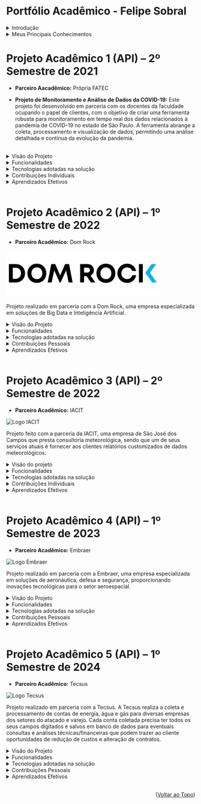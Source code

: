# Portfólio Acadêmico - Felipe Sobral

<details>
<summary>Introdução</summary>
<br>

## Sobre o desenvolvedor

<div style="display: flex; flex-direction: column; justify-content: center; align-items: center; gap: 10px;">
  <img src="img/perfil.png" alt="Sobre mim">
  <h3 align="center"> Acesse meu portfólio ou rede profissional:</h3>
              
  <div style="display: flex; flex-direction: row;">
    <p align="center" ">                                                      
      <a href="https://github.com/SoSoJigsaw" style="width: fit-content; height: auto;">
        <img src="img/github.png" style="width: fit-content;">
      </a>
      <a href="https://www.linkedin.com/in/sosojigsaw/" style="width: fit-content; height: auto;">
        <img src="img/linkedin.png" style="width: fit-content">
      </a>
    </p>
  </div>
</div>
  
Sou estudante do 6º semestre de Tecnologia em Banco de Dados na FATEC São José dos Campos, onde tive a oportunidade de aplicar conhecimentos acadêmicos em projetos práticos voltados ao mercado. Através da metodologia de Aprendizado por Projetos Integradores (API), desenvolvi soluções reais para empresas parceiras, aprimorando minhas habilidades técnicas em Python, Java, JavaScript/TypeScript e SQL (Oracle, SQL Server e PostgreSQL), além de fortalecer minha experiência em metodologias ágeis, como SCRUM.

Essas experiências me prepararam para enfrentar desafios do mercado de tecnologia, onde a capacidade de solucionar problemas e a colaboração em equipe são tão valorizadas quanto o domínio técnico.
</details>


<details>  
  <summary>Meus Principais Conhecimentos</summary>
  <br>
  <details>
  <summary>Python</summary>
    <br>
  Desenvolvo em Python desde 2021. Já utilizei a linguagem nos paradigmas procedural e orientado ao objeto. Utilizei o Python tanto para desenvolvimento web, utilizando para isso o microserviço Flask, quanto para análise e tratamento de dados, utilizando o Pandas e Numpy. Em alguns momentos, utilizei o Python também para automatizar processos, como alimentar o banco de dados com uma rotina usando SQLAlchemy para a conexão, e automatizar o processo de baixar uma base de dados disponibilizado em um site através de um script que usa Selenium para simular as ações em um navegador.

Logo, pode-se dizer que em Python eu tenho domínio na criação de scripts para automação de tarefas, análise de dados e desenvolvimento web:
- **Flask** : Experiência na construção de APIs RESTful e aplicações web escaláveis.
- **Pandas** : Habilidade em manipulação, análise e visualização de grandes volumes de dados.
- **NumPy** : Capacidade de realizar operações matemáticas complexas e manipulação de arrays.
- **Data Cleaning** : Competência na limpeza e transformação de dados para garantir análises precisas.
- **Automação** : Proficiência em automatizar processos de coleta e processamento de dados.
- **Visualização de Dados** : Criação de dashboards interativos para facilitar a interpretação de dados. Criação de visualizações gráficas e não-gráficas desses dados.
</details>


  <details>
  <summary>Java</summary>
<br>
Desenvolvo em Java desde 2022. Utilizei a linguagem principalmente para desenvolver o back-end de aplicações web, utilizando para isso o framework Spring Boot com o auxílio do Hibernate, e aplicações desktop, utilizando para isso o JavaFX.
</details>


<details>
<summary>PL/SQL</summary>
<br>
Utilizo o PL/SQL desde 2022, já tendo contato com comandos DDL, DCL e DML da linguagem. Relacionado a isso, eu já arquitetei a modelagem do banco de dados nos modelos Conceitual, Lógico e Físico. Em se tratando de SGBDs, tive experiência com os bancos Oracle, SQL Server e PostgreSQL, criando tabelas, fazendo o insert de novos dados, criando constraints e regras gerais do banco, e administrando o banco de uma forma geral.
</details>


<details>
<summary>SCRUM</summary>
<br>
Tenho contato com o SCRUM desde o primeiro semestre da faculdade, em 2021, sendo que desde então todos os projetos acadêmicos em que participei utilizaram essa metodologia ágil para o gerenciamento da equipe como requisito. Tive experiência como Scrum Master da equipe, onde assumi o posto de líder responsável por organizar a equipe e buscar soluções para as dificuldades apresentadas. Fui também Product Owner (PO) em duas oportunidades, sendo responsável pelo desenvolvimento do produto ao criar o backlog, e pelo diálogo com o cliente em busca de atender as suas necessidades.
</details>

<details>
<summary>JavaScript e TypeScript</summary>
<br>
Desenvolvo com javascript desde 2022, tendo pleno conhecimento tanto dos frameworks de backend quantos os de frontend.
Compreendo perfeitamente todos os conceitos web como o DOM, e conceitos específicos dos frameworks mais utilizados pelo 
mercado ultimamente, como a modularização, presente por exemplo no vue.js e react.
</details>

<details>
  <summary><h3>Skill Set Completo</h3></summary>
  
  ## <h2 align="center">Meu Skill Set:</h2>
  <div style="display: flex; flex-direction: row; justify-content: center; align-items: center;">      
   <table align="center">
     <tbody>
       <div style="display: flex; justify-content: space-between; width: 100%;">
       <tr> 
         <td colspan="2">
           <table align="center">
            <thead>
                <tr>
                    <th></th>
                    <th>Tecnologia</th>
                    <th>Experiência</th>
                    <th>Tempo de Uso</th>
                </tr>
            </thead>
            <tbody>
                <tr>
                    <td align="center"><img src="img/tecnologias/java.svg" width="75px" height="auto" align="center"></td>
                    <td><em>Java</em></td>
                    <td>Avançado</td>
                    <td>5 anos</td>
                </tr>
                <tr>
                    <td align="center"><img src="img/tecnologias/springboot.svg" width="50px" height="auto" align="center"></td>
                    <td><em>SpringBoot</em></td>
                    <td>Avançado</td>
                    <td>4 anos</td>
                </tr>
                <tr>
                      <td align="center">
                        <p align="center">
                          <img src="img/tecnologias/hibernate.png" width="150px" height="auto" align="center">
                          <img src="https://www.baeldung.com/wp-content/uploads/2021/02/lsd-module-icon-1.png" width="50px" height="auto" align="center"></p>
                      </td>
                      <td><em>JPA e Hibernate</em></td>
                      <td>Avançado</td>
                      <td>4 anos</td>
                </tr>
                <tr>
                      <td align="center"><img src="https://www.javacodegeeks.com/wp-content/uploads/2014/07/spring-security-project.png" width="50px" height="auto" align="center"></td>
                      <td><em>SpringBoot Security</em></td>
                      <td>Avançado</td>
                      <td>4 anos</td>
                </tr>
                <tr>
                      <td align="center">
                        <p align="center">
                          <img src="img/tecnologias/postgre.svg" width="60px" height="auto" align="center">
                          <img src="img/tecnologias/oracle.svg" width="75px" height="auto" align="center">
                          <img src="img/tecnologias/MySQL.svg" width="75px" height="auto" align="center">
                      </td>
                      <td><em>SQL e PL/SQL</em></td>
                      <td>Avançado</td>
                      <td>5 anos</td>
                </tr>
                <tr>
                      <td align="center"><img src="img/tecnologias/junit.png" width="50px" height="auto" align="center"></td>
                      <td><em>JUnit5</em></td>
                      <td>Intermediário</td>
                      <td>1 ano</td>
                </tr>
                <tr>
                      <td align="center"><img src="img/tecnologias/mockito.png" width="150px" height="auto" align="center"></td>
                      <td><em>Mockito</em></td>
                      <td>Intermediário</td>
                      <td>1 ano</td>
                </tr>
                <tr>
                      <td align="center">
                        <p align="center">
                          <img src="img/tecnologias/git.svg" width="50px" height="auto" align="center">
                          <img src="img/tecnologias/github.png" width="75px" height="auto" align="center">
                        </p>  
                      </td> 
                      <td><em>Git e Github</em></td>
                      <td>Avançado</td>
                      <td>5 anos</td>
                </tr>
                <tr>
                      <td align="center"><img src="img/tecnologias/scrum.png" width="50px" height="auto" align="center"></td>
                      <td><em>Metodologia Ágil Scrum</em></td>
                      <td>Avançado</td>
                      <td>4 anos</td>
                </tr>  
                <tr>
                      <td align="center"><img src="img/tecnologias/docker.svg" width="50px" height="auto"></td>
                      <td><em>Docker</em></td>
                      <td>Intermediário</td>
                      <td>1 ano</td>
                </tr>  
                <tr>
                      <td align="center"><img src="img/tecnologias/docker-compose.png" width="75px" height="auto" align="center"></td>
                      <td><em>Docker Compose</em></td>
                      <td>Intermediário</td>
                      <td>1 ano</td>
                </tr> 
                <tr>
                      <td align="center"><img src="img/tecnologias/apache-kafka.png" width="50px" height="auto" align="center"></td>
                      <td><em>Apache Kafka</em></td>
                      <td>Intermediário</td>
                      <td>1 ano</td>
                </tr>  
                <tr>
                      <td align="center"><img src="https://profilinator.rishav.dev/skills-assets/javascript-original.svg" width="50px" height="auto" align="center"></td>
                      <td><em>JavaScript</em></td>
                      <td>Avançado</td>
                      <td>3 anos</td>
                </tr>  
                <tr>
                      <td align="center"><img src="https://profilinator.rishav.dev/skills-assets/typescript-original.svg" width="50px" height="auto" align="center"></td>
                      <td><em>TypeScript</em></td>
                      <td>Avançado</td>
                      <td>2 anos</td>
                </tr>
                <tr>
                      <td align="center"><img src="https://profilinator.rishav.dev/skills-assets/vuejs-original-wordmark.svg" width="50px" height="auto" align="center"></td>
                      <td><em>Vue.js</em></td>
                      <td>Avançado</td>
                      <td>3 anos</td>
                </tr>
                <tr>
                      <td align="center"><img src="https://profilinator.rishav.dev/skills-assets/react-original-wordmark.svg" width="50px" height="auto" align="center"></td>
                      <td><em>React.js</em></td>
                      <td>Intermediário</td>
                      <td>1 ano</td>
                </tr>
                <tr>
                      <td align="center"><img src="img/tecnologias/css3.svg" width="50px" height="auto" align="center"></td>
                      <td><em>CSS3</em></td>
                      <td>Avançado</td>
                      <td>5 anos</td>
                </tr>
                <tr>
                      <td align="center"><img src="img/tecnologias/html5.svg" width="50px" height="auto" align="center"></td>
                      <td><em>HTML5</em></td>
                      <td>Avançado</td>
                      <td>5 anos</td>
                </tr>  
                <tr>
                      <td align="center"><img src="https://www.qfs.de/fileadmin/Webdata/logos-icons/JavaFX.png" width="75px" height="auto" align="center"></td>
                      <td><em>JavaFx</em></td>
                      <td>Intermediário</td>
                      <td>2 anos</td>
                </tr>  
                <tr>
                      <td align="center"><img src="img/tecnologias/python.svg" width="50px" height="auto" align="center"></td>
                      <td><em><b>Python</b></em></td>
                      <td>Avançado</td>
                      <td>5 anos</td>
                </tr>  
                <tr>
                      <td align="center"><img src="img/tecnologias/flask-python.png" width="50px" height="auto" align="center" 
                                           filter: sepia(100%) hue-rotate(60deg) brightness(0.6) saturate(5);></td>
                      <td><em>Flask</em></td>
                      <td>Avançado</td>
                      <td>4 anos</td>
                </tr>  
                <tr>
                      <td align="center"><img src="img/tecnologias/pandas.png" width="150px" height="auto" align="center"></td>
                      <td><em>Pandas</em></td>
                      <td>Avançado</td>
                      <td>3 anos</td>
                </tr>  
                <tr>
                      <td align="center"><img src="img/tecnologias/sqlAlchmy.png" width="150px" height="auto" align="center"></td>
                      <td><em>SQLAlchemy</em></td>
                      <td>Avançado</td>
                      <td>4 anos</td>
                </tr>   
                <tr>
                      <td align="center"><img src="img/tecnologias/selenium.png" width="50px" height="auto" align="center"></td>
                      <td><em>Selenium</em></td>
                      <td>Intermediário</td>
                      <td>3 anos</td>
                </tr>   
            </div>
            </tbody>
          </table>
         </td>
       </tr>
       </div>
     </tbody>
   </table>
  </div>
</details>            
</details>

# Projeto Acadêmico 1 (API) – 2º Semestre de 2021

- **Parceiro Aacadêmico:** Própria FATEC

- **Projeto de Monitoramento e Análise de Dados da COVID-19:** Este projeto foi desenvolvido em parceria com os docentes da faculdade ocupando o papel de clientes, com o objetivo de criar uma ferramenta robusta para monitoramento em tempo real dos dados relacionados à pandemia de COVID-19 no estado de São Paulo. A ferramenta abrange a coleta, processamento e visualização de dados, permitindo uma análise detalhada e contínua da evolução da pandemia.
<br>

<details>
<summary>Visão do Projeto</summary>
<br>

![Foto do Projeto](https://raw.githubusercontent.com/SoSoJigsaw/Carcara/main/Sprint%201/picture/2%20new.jpg)
![GIF do Projeto](https://raw.githubusercontent.com/SoSoJigsaw/Carcara/refs/heads/main/Sprint%201/GIFs/PANDEMIA%20ESTRUTURADA%20GIF%203.gif)
![GIF do Projeto 2](https://raw.githubusercontent.com/SoSoJigsaw/Carcara/refs/heads/main/Sprint%201/GIFs/PANDEMIA%20ESTRUTURADA%20GIF%204.gif)
 
- O problema central abordado pelo projeto foi a necessidade de monitoramento contínuo e preciso da pandemia de COVID-19. Com a grande quantidade de dados gerados diariamente, havia uma dificuldade em consolidar essas informações de forma acessível e útil para o cliente, que tinha um interesse por acompanhar o avanço da pandemia em nosso Estado.
- A solução entregue foi uma aplicação web que coleta, processa e visualiza dados da COVID-19 em tempo real. Utilizando tecnologias como Flask, Pandas e diversas bibliotecas Python, a aplicação oferece dashboards interativos que mostram a evolução dos casos, óbitos, vacinação, ocupação de leitos e índices de isolamento social. Além disso, foram implementadas funcionalidades de filtragem de dados por data e município, proporcionando uma análise detalhada e customizada.

[Repositório do Projeto](https://github.com/SoSoJigsaw/Carcara)
</details>

<details>
<summary>Funcionalidades</summary>
<br>
  
- **Páginas Informativas:** O sistema fornecia informações detalhadas sobre casos e óbitos, taxa de vacinação e leitos disponíveis, oferecendo esses dados de maneira acessível e direta aos usuários.
- **Filtragem de Dados:** Foi implementada uma variedade de filtros que permitem aos usuários selecionar estados e municípios por data, possibilitando a obtenção de insights valiosos sobre a pandemia.
- **Painéis Totalizadores:** O sistema incluía uma aba com painéis totalizadores, apresentando informações relevantes sobre o andamento da pandemia de forma consolidada. 
</details>

<details>
<summary>Tecnologias adotadas na solução</summary>
<br>
  
- **Python**: Fundamental para o desenvolvimento dos scripts de coleta e processamento de dados. A linguagem foi escolhida por sua simplicidade e poderosas bibliotecas para análise de dados.
- **Selenium**: Utilizado para automações de requests persistentes, onde era necessário fazer o download através de uma requisição web diariamente para atualizar com os dados mais atuais da pandemia. Como o dataset utilizado não dispunha de uma API, havia essa necessidade de reproduzir comandos humanos em um navegador, para assim poder baixar os dados atualizados pela identificação de certos elementos imutáveis na página.
- **Flask**: Utilizado para construir a API e o backend da aplicação web. Flask foi escolhido devido à sua flexibilidade e capacidade de criar aplicações web escaláveis.
- **Pandas**: Essencial para a manipulação e análise dos dados coletados. Pandas permitiu a transformação e limpeza dos dados de forma eficiente.
- **NumPy**: Utilizado para operações matemáticas e manipulação de arrays, complementando as funcionalidades do Pandas.
</details>

<details>
<summary>Contribuições Individuais</summary>
<br>
Minhas principais contribuições para o projeto incluíram:

- **Desenvolvimento de Scripts de Coleta de Dados**:
  Fui responsável por desenvolver scripts automatizados que coletam dados de diversas fontes, como arquivos CSV armazenados localmente e dados disponibilizados online. Utilizando a biblioteca `glob`, automatizei a identificação e leitura dos arquivos mais recentes, garantindo que a aplicação sempre tivesse acesso aos dados mais atualizados.

- **Processamento e Limpeza de Dados**:
  Utilizei `Pandas` para realizar operações de limpeza e transformação dos dados. Isso incluiu a remoção de duplicatas, tratamento de valores ausentes e padronização de formatos de data. A limpeza de dados é crucial para garantir a precisão das análises, e consegui implementar uma pipeline eficiente que trata grandes volumes de dados de forma rápida e precisa.

- **Desenvolvimento da Aplicação Flask**:
  No backend, utilizei o `Flask` para criar uma API RESTful que serve os dados processados para a interface web. Implementei rotas que permitem a consulta de dados filtrados por data e município, e configurei o servidor para suportar múltiplas requisições simultâneas, garantindo a escalabilidade da aplicação.

- **Visualização de Dados**:
  Criei dashboards interativos utilizando bibliotecas como `Matplotlib` e `Plotly`, que permitiram visualizar a evolução dos casos, óbitos, vacinação, ocupação de leitos e índices de isolamento social. As visualizações são atualizadas em tempo real, proporcionando uma ferramenta poderosa para a tomada de decisões informadas.

- **Integração de Múltiplas Fontes de Dados**:
  Combinei dados de diferentes fontes para criar um banco de dados unificado e coerente. Isso envolveu a junção de dataframes, o tratamento de colunas inconsistentes e a agregação de informações complementares. A integração de dados foi fundamental para fornecer uma visão holística da situação da pandemia.
</details>

<details>
<summary>Aprendizados Efetivos</summary>
<br>
  <details>  
  <summary>Hard Skills</summary>
<br>

| Hard Skills           | Descrição                                                                                           |
|-----------------------|-----------------------------------------------------------------------------------------------------|
| **Python**            | Desenvolvimento avançado de scripts e aplicações, especialmente para automação de tarefas e análise de dados. |
| **Pandas**            | Proficiência em operações complexas de limpeza e transformação de dados, manipulação de grandes datasets e geração de análises precisas. |
| **Flask**             | Desenvolvimento de APIs RESTful e backend de aplicações web, incluindo configuração de servidor e gerenciamento de rotas. |
| **NumPy**             | Realização de cálculos matemáticos avançados e manipulação de arrays multidimensionais.               |
| **Data Cleaning**     | Habilidade de identificar e corrigir problemas nos dados, garantindo a integridade e a qualidade das análises. |
| **Visualização de Dados** | Criação de gráficos e dashboards interativos que facilitam a interpretação de grandes volumes de dados. |
  </details>

  <details>
  <summary>Soft Skills</summary>
<br> 
    
| Soft Skills           | Descrição                                                                                           |
|-----------------------|-----------------------------------------------------------------------------------------------------|
| **Comunicação Assertiva**        | Durante o projeto, a comunicação foi essencial para alinhar as expectativas com a equipe. Participei ativamente de reuniões semanais, apresentando o progresso e discutindo desafios técnicos. Minha habilidade de comunicar ideias complexas de maneira clara foi fundamental para o sucesso do projeto. |
| **Gerenciamento de Tempo** | Trabalhei com prazos apertados e múltiplas tarefas simultâneas. Utilizei técnicas de gerenciamento de tempo, como a priorização de tarefas e o uso de listas de verificação, para garantir que todas as entregas fossem concluídas dentro dos prazos estabelecidos. |
| **Pensamento Analítico** | A análise detalhada dos dados foi crucial para identificar padrões e tendências na evolução da pandemia. Utilizei minhas habilidades analíticas para interpretar os dados de forma crítica, proporcionando insights valiosos para a tomada de decisões. |
| **Resiliência**           | Trabalhei com prazos curtos e dados inconsistentes, superando obstáculos para entregar soluções viáveis. |
| **Autonomia**             | Executei grande parte do projeto de forma independente, tomando decisões por conta própria.       |
  </details>
</details>
<br>

# Projeto Acadêmico 2 (API) – 1º Semestre de 2022

- **Parceiro Acadêmico:** Dom Rock

![Logo DomRock](https://github.com/SoSoJigsaw/Portfolio/blob/main/img/domrock.png)

Projeto realizado em parceria com a Dom Rock, uma empresa especializada em soluções de Big Data e Inteligência Artificial.
<br>

<details>
<summary>Visão do Projeto</summary>
<br>

![Foto do Projeto](https://github.com/fluffyfatec/Dom_Rock/raw/main/GIT/cabecario2.jpg)
![GIF do Projeto](https://github.com/fluffyfatec/Dom_Rock/raw/main/GIT/prototipo.gif)
  
- O objetivo foi desenvolver uma API robusta e eficiente para a gestão e análise de dados, que fosse capaz de suportar grandes volumes de informações e múltiplos usuários simultaneamente.
- O projeto consistiu na criação de uma API para integração, processamento e gerenciamento de dados provenientes de diversas fontes. A API foi projetada com foco em escalabilidade, segurança e performance, permitindo a geração de relatórios e análises avançadas para suportar a tomada de decisão dos clientes da Dom Rock.

[Repositório do Projeto](https://github.com/fluffyfatec/Dom_Rock)
</details>

<details>
<summary>Funcionalidades</summary>
<br>
  
- **Gestão de Clientes:** O sistema permite registrar todas as informações dos clientes, incluindo detalhes de contato e endereço. Isso facilita a administração do relacionamento com o cliente, oferecendo uma visão consolidada e de fácil acesso.
- **Catalogação de Soluções:** Há uma base de dados que mantém um catálogo detalhado das soluções e módulos oferecidos pela Dom Rock, destacando funcionalidades e versões disponíveis. Isso proporciona uma referência rápida e precisa sobre os produtos da empresa, tanto para a equipe interna quanto para os clientes.
- **Processo de Ativação:** O sistema define e gerencia o processo de ativação, dividindo-o em etapas específicas, cada uma com recursos e definições predefinidos. Isso garante uma ativação organizada e registra o progresso para uma visão clara do status de cada cliente.
- **Relatórios e Consultas:** As funcionalidades de consulta e relatórios oferecem uma análise detalhada dos dados, permitindo aos usuários visualizar métricas importantes, como desempenho por cliente, tipo de solução ativada e estágio do processo de ativação. Esses insights ajudam nas decisões estratégicas, proporcionando uma compreensão completa do ambiente operacional. 
</details>

<details>
<summary>Tecnologias adotadas na solução</summary>
<br>

- **Java:** Escolhida pela sua robustez, portabilidade e vasto ecossistema de bibliotecas e frameworks, facilitando o desenvolvimento de aplicações escaláveis e de alta performance.
- **Spring Boot:** Framework que simplifica o desenvolvimento de aplicações Java, oferecendo configuração automática, suporte a segurança, e fácil gerenciamento de dependências.
- **JavaFX:** Utilizado para a criação de interfaces gráficas, proporcionando uma experiência de usuário rica e interativa.
- **PL/SQL:** Utilizado para a manipulação e gestão dos dados no banco de dados, garantindo eficiência nas operações e integridade dos dados.
- **SCRUM:** Metodologia ágil adotada para gerenciar o projeto de forma iterativa e incremental, promovendo a colaboração e a adaptabilidade da equipe.
</details>

<details>
<summary>Contribuições Pessoais</summary>
<br>

Durante o desenvolvimento deste projeto, minhas contribuições foram diversas e abrangentes, focando em assegurar a entrega de uma solução técnica sólida e funcional.

<details>
<summary>Desenvolvimento do Back-end</summary>
<br>

- **Criação de Serviços RESTful:** Utilizei Java e Spring Boot para desenvolver uma série de serviços RESTful. Esses serviços foram responsáveis por manipular e integrar dados provenientes de diversas fontes, garantindo escalabilidade e alta performance. Implementações específicas incluíram endpoints para criação, leitura, atualização e exclusão de dados (CRUD), bem como serviços para autenticação e autorização de usuários.
- **Implementação de Segurança:** Integrei o Spring Security para implementar medidas robustas de segurança na API. Isso incluiu a configuração de autenticação baseada em tokens JWT (JSON Web Tokens), controle de acesso baseado em roles (papéis) de usuário, e proteção contra ataques comuns como CSRF (Cross- Site Request Forgery).
</details>

<details>
<summary>Integração com Banco de Dados</summary>
<br>
  
- **Modelagem de Dados:** Utilizando PL/SQL, fui responsável por modelar o banco de dados, criando tabelas, views, stored procedures e triggers. A modelagem foi projetada para otimizar o desempenho das consultas e garantir a integridade referencial dos dados.
- **Consultas Eficientes:** Escrevi queries complexas e otimizadas para suportar grandes volumes de dados. Utilizei técnicas como índices, joins eficientes e subconsultas para melhorar a performance das operações de leitura e escrita no banco de dados.
</details>

<details>
<summary>Desenvolvimento de Interfaces Gráficas</summary>
<br>

- **Interfaces com JavaFX:** Desenvolvi interfaces gráficas utilizando JavaFX, permitindo uma interação intuitiva e responsiva com a aplicação. As interfaces incluíam dashboards para visualização de dados, formulários para entrada de informações, e componentes visuais para a navegação na aplicação.
</details>

<details>
<summary>Gestão de Equipe e Metodologias Ágeis</summary>
<br>

- **Product Owner:** Assumi o papel de Product Owner, criando e priorizando o backlog do produto em alinhamento com os requisitos do parceiro acadêmico. Isso envolveu a definição de histórias de usuário, critérios de aceitação e a comunicação constante com os stakeholders para garantir que as entregas atendiam às expectativas.
</details>
</details>

<details>
<summary>Aprendizados Efetivos</summary>
<br>
<details>
<summary>Hard Skills</summary>
<br>
  
| Hard Skills           | Descrição                                                                                           |
|-----------------------|-----------------------------------------------------------------------------------------------------|
| **Java**              | Aprimorei minhas habilidades em Java, focando em práticas avançadas de programação, como a utilização de padrões de design (Design Patterns) para assegurar um código limpo e sustentável. |
| **PL/SQL**            | Aprofundei meus conhecimentos em PL/SQL, escrevendo scripts complexos para manipulação de dados e otimização de consultas. |
| **JavaFX**            | Desenvolvi interfaces gráficas avançadas, utilizando bindings, event handling e customização de componentes visuais para melhorar a experiência do usuário. |
</details>

<details>
<summary>Soft Skills</summary>
<br>

| Soft Skills           | Descrição                                                                                           |
|-----------------------|-----------------------------------------------------------------------------------------------------|
| **Trabalho em Equipe** | Fomentei um ambiente de colaboração, trabalhando efetivamente com colegas de equipe para superar desafios técnicos e cumprir prazos. |
| **Liderança Técnica**             | Coordenei discussões técnicas e orientei a equipe sobre soluções envolvendo integração de sistemas.   |
| **Negociação e Alinhamento**      | Alinhei expectativas e negociei ajustes nos requisitos do projeto, mantendo o progresso sem atritos. |
| **Colaboração**                   | Trabalhei em estreita colaboração com a equipe, contribuindo para revisões de código e conhecimento compartilhado. |
</details>
</details>
<br>

# Projeto Acadêmico 3 (API) – 2º Semestre de 2022

- **Parceiro Acadêmico:** IACIT

![Logo IACIT](https://www.iacit.com.br/imgs/meta-image.jpg)

Projeto feito com a parceria da IACIT, uma empresa de São José dos Campos que presta consultoria meteorológica, sendo que um de seus serviços atuais é fornecer aos clientes relatórios customizados de dados meteorológicos.

<details>
<summary>Visão do projeto</summary>
<br>

![Foto do Projeto](https://github.com/fluffyfatec/Iacit/raw/Sprint-1/GIT/cabecario%20(3).jpg)
![GIF do Projeto](https://github.com/fluffyfatec/Iacit/raw/Sprint-2/GIT/VID-20221009-WA0013%20(2).gif)
  
Como a empresa trabalhava processando muitas informações manualmente, ela acabava por perder tempo, desperdiçando recursos com esse processo. Por isso, a empresa precisava da criação de um sistema que permitisse realizar a importação dos dados meteorológicos, bem como armazená- los em uma base de dados, para posteriormente gerar os relatórios desejados por seus clientes.

Dessa forma, o projeto visava desenvolver uma aplicação web para a empresa que possibilite a automatização desde o download, o processamento dos dados e a persistência dos dados no banco de dados de forma simplificada. Além disso, a aplicação aspirava possibilitar realizar a filtragem desses dados por temperatura, umidade, estações, vento, pressão atmosférica, radiação global e precipitação, além de possibilitar diversas visualizações desses dados. Por fim, a aplicação objetivava a criação de diferentes níveis de usuários juntamente com o painel administrativo, possibilitando a exportação dos relatórios a partir dos dados.

[Repositório do Projeto](https://github.com/fluffyfatec/Iacit)
</details>

<details>
<summary>Funcionalidades</summary>
<br>
  
- **Cadastro de Estados e Regiões:** O cadastro de Estados e Regiões proporciona uma organização precisa das operações, permitindo análises específicas por região e melhorando significativamente a contextualização das informações.
- **Geração de Relatórios:** A geração de relatórios é uma ferramenta indispensável para extrair insights valiosos e avaliar o desempenho do sistema. A capacidade de criar relatórios personalizados permite uma visualização abrangente dos dados, oferecendo detalhes sobre o estado das estações, o desempenho regional e as tendências temporais.
- **Importação de Dados:** A importação de dados otimiza o fluxo de informações no sistema, facilitando a transferência rápida de grandes conjuntos de dados. Isso assegura uma atualização eficiente do sistema, mantendo-o sempre atualizado e pronto para fornecer análises precisas. 
</details>

<details>
<summary>Tecnologias adotadas na solução</summary>
<br>

- **HTML5 / CSS3 / Javascript (EC6)** : O front- end da aplicação foi desenvolvida em HTML para marcação de hipertexto, CSS3 para estilização da página, e Javascript (EC6) para utilização do AJAX, permitindo assim enviar e receber dados assincronamente do servidor web e evitar o recarregamento da página inteira sem a necessidade de uma nova solicitação, também para criar paginação personalizada, utilizar jsPDF para a geração de PDFs dos gráficos, e enviar variáveis ao servidor por requisições GET através da url da página.
- **Spring Boot** : O back-end da aplicação web foi realizada através do Spring Boot, onde foi definida toda a estrutura do projeto do lado servidor, criando para isso os packages controller, dto, modal, report, repository e service. Os controllers foram criados para gerenciar os endpoints e definir suas lógicas, o dto e o modal foram criados para mapear as entidades do banco de dados na aplicação, o report foi para definir classes que contém a lógica de criação dos PDFs que posteriormente seriam acessados em determinados endpoints dos controllers, o repository foi usado para criar interfaces que estendem o JpaRepository para declarar querys que serão utilizadas na lógica dos controllers, e o service foi usado para conter classes que encapsulam a lógica de negócios da aplicação e para expor serviços que podem ser acessados pelos controllers, como as ações de deletar e atualizar usuário ou a validação do login por um usuário.
- **Python** : O Python foi utilizado para analisar e tratar os dados meteorológicos que seriam utilizados na aplicação, e também para a criação de script de automação do povoamento do banco de dados por esses mesmos dados. Os dados precisaram primeiro serem tratados pelo Pandas para posteriormente serem analisados pela mesma biblioteca, e a criação do script de automação do povoamento foi realizado com o uso da biblioteca SQLAlchemy, que permitiu a utilização de comandos SQL dentro do Python, automatizando o processo de inserts à medida que os dados eram tratados. Foi utilizado o paradigma da orientação ao objeto nesse script, o que reduziu a reutilização de código e permitiu o processamento progressivo de toda a lógica do script ao permitir o acesso de uma classe às demais classes.
- **PostgreSQL** : O PostgreSQL foi o SGBD escolhido para a criação do banco de dados exigido no projeto. Através dele, foi feita toda a modelagem e administração do banco, que foi responsável por armazenar todos os dados meteorológicos que foram utilizados para o dashboard da aplicação e para o CRUD de usuários. Além da criação das tabelas e constraints, e inserts realizados, a aplicação necessitou do uso de views que limitavam o acesso aos dados pelo usuário final, triggers para permitir a criação de uma tabela de auditoria que faz um controle de todas as modificações realizadas por um usuário nas tabelas de interesse, e a criação de índices para as tabelas para melhorar o desempenho de consultas, redução de tempo de resposta, otimização da utilização de memória e, por fim, trazer melhorias em operações de junção, que foram muito utilizadas no projeto.
</details>

<details>
<summary>Contribuições Individuais</summary>
<br>

<details>
<summary>Script de Automação do povoamento do banco</summary>
<br>

- Fui o responsável pela criação de um script em Python que recebia os dados meteorológicos de uma base de dados disponibilizado em um servidor web através de um request, toda vez que o script era executado ele fazia o request e verificava se havia novos dados para serem baixados. Se houvesse novos dados, ele os baixava para um diretório reservado do projeto.
- O script acessava em loop todos os dados baixados no diretório e fazia o tratamento deles utilizando Pandas, mudando seus tipos e formatação de forma que depois de tratados estivessem em um formato adequado à lógica das tabelas do banco de dados criado.
- Assim que terminava o tratamento desses dados, os dataframes eram enviados à outro método que fazia a rotina de enviar esses dados ao banco de dados, fazendo inserts nas tabelas devidas, usando para isso o SQLAlchemy para criar a conexão com o banco e utilizar comandos de SQL puro dentro do Python. Essa rotina incluía tratamento de erros, evitando a duplicação de dados no banco, redundância, e quebra de constraints de chave primária. O script foi otimizado, permitindo que a tentativa de envio de dados ao banco, ou seja, a execução do comando SQL, só acontecesse caso o dataframe trouxesse novos dados.

[Veja mais detalhes](https://github.com/SoSoJigsaw/Portfolio/blob/main/Detalhes%20das%20Contribui%C3%A7%C3%B5es/ScriptDeAutomacao.md)
</details>

<details>
<summary>Geração de Relatórios</summary>
<br>

Fui responsável pela implementação de relatórios meteorológicos automatizados em formato PDF. Desenvolvi uma classe específica para cada variável meteorológica, utilizando a biblioteca `iText` para geração dos PDFs. As principais funcionalidades incluíam:

- Geração de tabelas dinâmicas com dados meteorológicos, exibindo data/hora e as respectivas variáveis para cada registro.
- Estilização e formatação avançada dos relatórios, incluindo cabeçalhos personalizados, imagens (logotipo da IACIT) e layout responsivo para múltiplas páginas.
- Exportação de PDFs através da API REST Spring Boot, permitindo que os usuários baixassem relatórios diretamente pela aplicação web.
- Implementação de métodos otimizados para consulta e processamento dos dados meteorológicos, garantindo a eficiência na geração dos relatórios mesmo com grandes volumes de dados.

Essa contribuição resultou em um processo automatizado de geração de relatórios que otimizou a coleta e visualização dos dados meteorológicos, melhorando a experiência do usuário na análise dos dados fornecidos pela aplicação.

[Veja mais detalhes](https://github.com/SoSoJigsaw/Portfolio/blob/main/Detalhes%20das%20Contribui%C3%A7%C3%B5es/RelatoriosPDF.md)
</details>

<details>
<summary>Geração de PDFs dos gráficos</summary>
<br>

No front-end, eu ajudei em partes da estilização das páginas. No entanto, fui responsável também por criar o método que gerava o PDF dos gráficos. Para isso:

- eu usei uma biblioteca do JavaScript chamada jsPDF, que estilizou o PDF e incluiu o gráfico nele, gráfico esse que foi convertido de elemento canvas HTML em um arquivo de imagem PNG e possibilitou dentro do mesmo método o download em PDF

[Veja mais detalhes](https://github.com/SoSoJigsaw/Portfolio/blob/main/Detalhes%20das%20Contribui%C3%A7%C3%B5es/PDFsGraficos.md)
</details>
</details>

<details>
<summary>Aprendizados Efetivos</summary>
<br>
<details>
<summary>Hard Skills</summary>
<br>

| Hard Skills                                      | Descrição                                                                                           |
|--------------------------------------------------|-----------------------------------------------------------------------------------------------------|
| **Interação e persistência de dados com o banco de dados** | Desenvolvi habilidades na escrita de código para interagir com banco de dados, considerando questões de segurança, integridade de dados e boas práticas, como o uso de transações e validação de dados. Utilizei a biblioteca SQLAlchemy no Python para realizar essas operações. |
| **Paradigma da Programação Orientada a Objetos (POO) em Python** | Ganhei autonomia no uso de POO em Python, aplicando conceitos como encapsulamento, herança e polimorfismo. Reduzi redundâncias no código utilizando a reusabilidade de métodos e parâmetros. |
| **Manipulação de arquivos e requisições no Python** | Dominei a manipulação de arquivos e diretórios no Python com os módulos "os", "zipfile", "shutil", e utilizei o "requests" para fazer requisições HTTP. Manipulei dados em formato CSV com o "pandas". |
| **Geração de logs e tratamento de exceções em Python** | Adquiri autonomia para gerar logs e tratar exceções em Python, utilizando `try`, `except` e `raise` para melhorar a depuração e o controle de erros no código. |
| **Aprimoramento no tratamento e análise de dados usando Pandas** | Aperfeiçoei habilidades em manipulação e transformação de dados com Pandas, realizando tarefas como renomeação de colunas, tratamento de valores nulos e conversão de tipos de dados. |
| **Manipulação de PDFs através do Java**          | Desenvolvi habilidades na criação e manipulação de PDFs com Java, utilizando loops e listas de objetos para povoar documentos com dados variáveis. |
| **Utilização da arquitetura MVC no SpringBoot**  | Aprendi a criar métodos de requisição no Controller do Spring, utilizando anotações como `@GetMapping` e `@PathVariable`, e construí respostas HTTP com `ResponseEntity`. |
| **Manipulação de PDFs com JavaScript e HTML canvas** | Criei e manipulei PDFs com JavaScript, convertendo elementos HTML canvas em PNG e inserindo-os nos documentos gerados. |
</details>

<details>
<summary>Soft Skills</summary>
<br>
  
| Soft Skills                        | Descrição                                                                                           |
|------------------------------------|-----------------------------------------------------------------------------------------------------|
| **Organização e Priorização**      | Organizei tarefas críticas para garantir a conclusão do projeto dentro do prazo estipulado.          |
| **Proatividade**                   | Identifiquei melhorias e tomei a iniciativa de implementá-las, otimizando processos e scripts.       |
| **Autogestão**                     | Gerenciei minhas próprias responsabilidades e prazos, entregando soluções sem necessidade de supervisão constante. |
| **Atenção aos Detalhes**           | Garanti a integridade dos dados processados, identificando possíveis inconsistências durante a automação. |
</details>
</details>
<br>

# Projeto Acadêmico 4 (API) – 1º Semestre de 2023

- **Parceiro Acadêmico:** Embraer

![Logo Embraer](https://www.cnnbrasil.com.br/wp-content/uploads/2021/06/41152_476791AAE41C3D25.jpg)

Projeto realizado em parceria com a Embraer, uma empresa especializada em soluções de aeronáutica, defesa e segurança, proporcionando inovações tecnológicas para o setor aeroespacial.

<details>
<summary>Visão do Projeto</summary>
<br>

![Foto do Projeto](https://github.com/fluffyfatec/Projeto-Integrador-Embraer/blob/main/GIT/head.jpeg)
![Gif do Projeto](https://github.com/fluffyfatec/Projeto-Integrador-Embraer/raw/main/GIT/mockup-web.gif)

- O objetivo foi desenvolver uma aplicação robusta e eficiente para a integração e gerenciamento de dados de aeronaves, contribuindo para a otimização das operações e manutenção.
- O projeto consistiu na criação de uma API para integração, processamento e gerenciamento de dados provenientes de sistemas de monitoramento de aeronaves, manutenção e operações. A API foi projetada com foco em escalabilidade, segurança e performance, permitindo a geração de relatórios detalhados e visualização de dados em tempo real.

[Repositório do Projeto](https://github.com/fluffyfatec/Projeto-Integrador-Embraer)
</details>

<details>
<summary>Funcionalidades</summary>
<br>
  
- **Dashboard Administrativo:** interface dentro da aplicação dedicada e de acesso limitado aos usuários administradores, onde eles podem ter ciência de todos os usuários cadastrados, e também supervisionar todos os acessos à aplicação.
- **Diferentes níveis de acesso:** já que a aplicação contava com três níveis de usuário (administrador, editor e piloto), foi criado um sistema robusto de autorização e autenticação com o auxílio de JWT Authentication e Spring Security.
- **Cadastro de itens:** métodos CRUD para registrar condições para cada item dos chassis.
- **Acesso aos dados de formas gráficas:** para análise dos dados em geral e do perfil dos usuários e chassis, a aplicação conta também com uma interface para gráficos de acesso restrito dos administradores, o que possibilita aos mesmos criarem insights a respeito dos dados de uso recolhidos.
- **Relatórios:** a aplicação permite a exportação de relatórios personalizáveis, com capacidade de serem filtrados com apenas os parâmetros relevantes ao usuário.
- **Notificações:** foi adicionada à aplicação uma funcionalidade de gerar e enviar notificações aos usuários, mediante a uma alteração em um Boletim de Serviço no qual o usuário tenha relação (ou seja, ele é um proprietário do chassi em questão, ou ele é um usuário administrador pertencente à equipe da Embraer).
</details>

<details>
<summary>Tecnologias adotadas na solução</summary>
<br>

- **Vue.js:** Escolhido para a construção das interfaces de usuário devido à sua reatividade e facilidade de integração com outras bibliotecas, além de sua simplicidade e eficiência na criação de interfaces reativas e componentes reutilizáveis.
- **TypeScript:** Utilizado para adicionar tipagem estática ao JavaScript, melhorando a qualidade do código e facilitando a manutenção.
- **Pinia:** Gerenciador de estado escolhido por sua simplicidade e integração com Vue.js.
- **Vite:** Ferramenta de build moderna e rápida, utilizada para otimizar o desenvolvimento e a construção do projeto.
- **Axios:** Biblioteca para realizar requisições HTTP, essencial para comunicação entre o frontend e backend.
- **Spring Boot:** Framework utilizado para o desenvolvimento do backend devido à sua robustez e suporte para a criação de APIs RESTful.
- **SCRUM:** Metodologia ágil adotada para gerenciar o projeto de forma iterativa e incremental, promovendo a colaboração e a adaptabilidade da equipe.
</details>

<details>
<summary>Contribuições Pessoais</summary>
<br>

Durante o desenvolvimento deste projeto, minhas contribuições foram diversas e abrangentes, focando em várias áreas críticas do projeto.

<details>
<summary>Desenvolvimento do Back-end</summary>
<br>

- **Criação de Serviços RESTful:** Utilizei Spring Boot para desenvolver uma série de serviços RESTful. Esses serviços foram responsáveis por manipular e integrar dados provenientes de diversas fontes, garantindo escalabilidade e alta performance. Implementações específicas incluíram endpoints para criação, leitura, atualização e exclusão de dados (CRUD), bem como serviços para autenticação e autorização de usuários.
- **Implementação de Segurança:** Integrei o Spring Security para implementar medidas robustas de segurança na API. Isso incluiu a configuração de autenticação baseada em tokens JWT (JSON Web Tokens), controle de acesso baseado em roles (papéis) de usuário, e proteção contra ataques comuns como CSRF (Cross-Site Request Forgery).
- **Spring Boot:** Escolhido por sua capacidade de criar aplicações standalone de produção e seu ecossistema abrangente.
</details>

<details>
<summary>Integração com Banco de Dados</summary>
<br>

- **Mapeamento e manipulação de Dados do banco:** Utilizando JPA, fui responsável pelo mapeamento e manipulação do banco de dados através da API SpringBoot. O uso do JPA foi projetado para otimizar o desempenho das consultas e da persistência dos dados através da API, e também garantir a integridade referencial destes mesmos dados.
- **Hibernate:** Utilizado para facilitar a interação com o banco de dados, reduzindo o código boilerplate e aumentando a produtividade.
</details>

<details>
<summary>Desenvolvimento de Interfaces Gráficas</summary>
<br>

- **Interfaces com Vue.js:** Desenvolvi interfaces gráficas utilizando Vue.js, permitindo uma interação intuitiva e responsiva com a aplicação. As interfaces incluíam dashboards para visualização de dados, formulários para entrada de informações, e componentes visuais para a navegação na aplicação.
</details>

<details>
<summary>Gestão de Equipe e Metodologias Ágeis</summary>
<br>

- **Product Owner:** Assumi o papel de Product Owner, criando e priorizando o backlog do produto, garantindo que a equipe estivesse focada nas tarefas de maior valor para o cliente e alinhada com os objetivos do projeto.
</details>
</details>

<details>
<summary>Aprendizados Efetivos</summary>
<br>
<details>
<summary>Hard Skills</summary>
<br>

| Hard Skills           | Descrição                                                                                           |
|-----------------------|-----------------------------------------------------------------------------------------------------|
| **Vue.js**            | Aprimorei minhas habilidades em Vue.js, focando em práticas avançadas de programação, como a utilização de mixins, directives e componentes dinâmicos. |
| **Spring Boot**       | Dominei o desenvolvimento de APIs RESTful com Spring Boot, incluindo o uso de Spring Security, Spring Data JPA, Hibernate e testes de integração. |
| **TypeScript**        | Aprofundei meus conhecimentos em TypeScript, escrevendo scripts complexos para garantir a robustez e a segurança do código. |
</details>

<details>
<summary>Soft Skills</summary>
<br>
  
| Soft Skills                      | Descrição                                                                                           |
|----------------------------------|-----------------------------------------------------------------------------------------------------|
| **Gerenciamento de Stakeholders** | Mantive comunicação constante com a Embraer, ajustando as entregas de acordo com suas expectativas.  |
| **Adaptação a Padrões Externos**  | Adaptei-me rapidamente aos padrões técnicos e processos exigidos pela Embraer para atender suas normas. |
| **Resolução de Conflitos**        | Mediei conflitos entre requisitos e prazos, garantindo que o projeto permanecesse dentro do cronograma. |
| **Trabalho Sob Pressão**          | Trabalhei sob prazos rigorosos e exigências altas, mantendo a qualidade e entregando dentro do prazo. |
| **Foco em Resultados**            | Concentrei-me na entrega de um sistema que atendesse às expectativas da Embraer e fosse funcional dentro do prazo. |
</details>
</details>
<br>

# Projeto Acadêmico 5 (API) – 1º Semestre de 2024

- **Parceiro Acadêmico:** Tecsus

![Logo Tecsus](https://encrypted-tbn0.gstatic.com/images?q=tbn:ANd9GcTYIMd9iYIaPjbomOsnFoO5IecpJ4lwQywVOg&s)

Projeto realizado em parceria com a Tecsus. A Tecsus realiza a coleta e processamento de contas de energia, água e gás para diversas empresas dos setores do atacado e varejo. Cada conta coletada precisa ter todos os seus campos digitados e salvos em banco de dados para eventuais consultas e análises técnicas/financeiras que podem trazer ao cliente oportunidades de redução de custos e alteração de contratos. 

<details>
<summary>Visão do Projeto</summary>
<br>

![Foto do Projeto](https://raw.githubusercontent.com/quarks-team/Projeto-Integrador-TecSUS/main/Documents/Mockup/DASHBOARD_1.png)
![Gif do Projeto](https://raw.githubusercontent.com/quarks-team/Projeto-Integrador-TecSUS/main/Documents/Gifs/gif-dash-agua.gif)

Como a empresa possui uma base de dados de unidades, contratos, contas e concessionárias desestruturada em arquivo texto, havia o interesse em aplicar técnicas de ETL e utilizar ferramentas de visualização de dados do mercado. Dessa forma, o projeto consistia no desenvolvimento de um dashboard web de alta complexidade para análise e exibição de dados de faturas de energia e água. 

- O objetivo do projeto era fornecer insights valiosos para empresas clientes da Tecsus, permitindo a redução de custos e otimização de contratos.
- O projeto consistiu no desenvolvimento de um sistema para gerenciar o consumo de recursos (água e energia) de unidades, concessionárias e contratos, com a capacidade de gerar relatórios e alertas baseados nos dados coletados. Além disso, foi implementado uma esteira de DevOps para assegurar a eficiência e rastreabilidade do desenvolvimento. O sistema web permitiu também que o cliente fizesse o upload dos aquivos brutos com os dados de sua conta e visualizasse todos os dashbords e relatórios implementados para facilitar insights e análises necessárias para a empresa.

[Repositório do Projeto](https://github.com/quarks-team/Projeto-Integrador-TecSUS)
</details>

<details>
<summary>Funcionalidades</summary>
<br>
  
- **Automação no Processo de ETL:** Além da criação de um script de extração automatizada de dados de diferentes fontes (e.g., arquivos CSV, APIs), o processo de ETL foi também totalmente automatizado dentro da API do software, permitindo processos de carga de dados no banco de dados centralizado a cada nova atualização, a partir da inserção manual de arquivos pelo usuário, funcionalidade garantida através de um método `POST` na interface web.
- **Dashboards Interativos:** com a utilização de PowerBI, foram desenvolvidos dashboards interativos com séries temporais mensais e anuais, com o cálculo médio de consumo tanto para contratos de água quanto para contratos de energia. Esses dashboards podem serem visualizados dentro da interface web desenvolvida para o projeto.
- **Relatórios:** a aplicação permite a geração e exportação de relatórios com séries temporais mensais e anuais, referentes ao cálculo da média de consumo tanto nos contratos de água quanto nos contratos de energia. 
- **Sistema de Alertas:** para notificar o usuário acerca de um consumo acima da média nos últimos três meses, foi implementado um sistema de alertas na interface web, na qual, ao ser apontado algum contrato que excede a média de consumo estipulada pelo cliente, uma notificação é criada e exibida em toda a plataforma, dando ciência ao usuário de quais contratos exigem sua devida atenção.
- **Esteira de DevOps:** para garantir a eficiência, rastreabilidade e qualidade do desenvolvimento, foi implementada uma série de práticas de DevOps, que incluíam boas prátias em desenvolvimento, como a **rastreabilidade dos requisitos através das tasks**, **integração contínua (CI)**, **testes de nível de unidade e integração**, **análise estática**, assim como a **Documentação completa das práticas de DevOps assimiladas** no projeto.
</details>

<details>
<summary>Tecnologias adotadas na solução</summary>
<br>

- **Vue.js:** Escolhido para a construção das interfaces de usuário devido à sua reatividade e facilidade de integração com outras bibliotecas, além de sua simplicidade e eficiência na criação de interfaces reativas e componentes reutilizáveis.
- **TypeScript:** Utilizado para adicionar tipagem estática ao JavaScript, melhorando a qualidade do código e facilitando a manutenção.
- **PowerBI:** [*/Falta preencher/*]
- **Node:** utilizado para o backend por sua.... [*/Falta preencher/*]
- **MySQL:** banco de dados relacional com suporte à projetos de *Datawarehouse*, permitindo assim que fosse utilizado a modelagem do esquema de estrela (ou *STAR*), com as tabelas `FATO` e `DIMENSÃO`, facilitando os procesos de carga no banco de dados.
- **SCRUM:** Metodologia ágil adotada para gerenciar o projeto de forma iterativa e incremental, promovendo a colaboração e a adaptabilidade da equipe.
</details>

<details>
<summary>Contribuições Pessoais</summary>
<br>

Durante o desenvolvimento deste projeto, minhas contribuições foram em sua maioria relacionadas ao desenvolvimento da API, principalmente no que tange ao desenolvimento da interface web no frontend, tanto em questõs estéticas quanto programáticas. Além disso, contribui ativamente com as práticas de DevOps, ajudando na cobertura de código através de testes de nível de unidade e de integração, além de principalmente desenvolver as pipelines de CI (Integração Contínua) de todos os repositórios relacionados ao projeto.

<details>
<summary>Contribuições no Backend</summary>
<br>

- **Criação de Serviços RESTful:** Utilizei Spring Boot para desenvolver uma série de serviços RESTful. Esses serviços foram responsáveis por manipular e integrar dados provenientes de diversas fontes, garantindo escalabilidade e alta performance. Implementações específicas incluíram endpoints para criação, leitura, atualização e exclusão de dados (CRUD), bem como serviços para autenticação e autorização de usuários.
- **Implementação de Segurança:** Integrei o Spring Security para implementar medidas robustas de segurança na API. Isso incluiu a configuração de autenticação baseada em tokens JWT (JSON Web Tokens), controle de acesso baseado em roles (papéis) de usuário, e proteção contra ataques comuns como CSRF (Cross-Site Request Forgery).
- **Spring Boot:** Escolhido por sua capacidade de criar aplicações standalone de produção e seu ecossistema abrangente.
</details>

<details>
<summary>Desenvolvimento de Interfaces Gráficas</summary>
<br>

- **Interfaces com Vue.js:** Desenvolvi interfaces gráficas utilizando Vue.js, permitindo uma interação intuitiva e responsiva com a aplicação. As interfaces incluíam dashboards para visualização de dados, formulários para entrada de informações, e componentes visuais para a navegação na aplicação.
</details>

<details>
<summary>Práticas de DevOps</summary>
<br>

- **Product Owner:** Assumi o papel de Product Owner, criando e priorizando o backlog do produto, garantindo que a equipe estivesse focada nas tarefas de maior valor para o cliente e alinhada com os objetivos do projeto.
</details>
</details>

<details>
<summary>Aprendizados Efetivos</summary>
<br>
<details>
<summary>Hard Skills</summary>
<br>

| Hard Skills           | Descrição                                                                                           |
|-----------------------|-----------------------------------------------------------------------------------------------------|
| **Testes de Unidade**            | [*/Falta preencher/*] |
| **Testes de Integração**       | [*/Falta preencher/*] |
| **Github Actions**        |[*/Falta preencher/*] |
| **Análise Estática de Código**        | [*/Falta preencher/*] |
| **Automação de Pipelines de CI**        | [*/Falta preencher/*] |
| **Automação de Deploys**        | [*/Falta preencher/*] |
| **Conteinerização e Orquestramento**        | [*/Falta preencher/*] |
</details>

<details>
<summary>Soft Skills</summary>
<br>
  
| Soft Skills                      | Descrição                                                                                           |
|----------------------------------|-----------------------------------------------------------------------------------------------------|
| **[*/Falta preencher/*]** | [*/Falta preencher/*]  |
| **[*/Falta preencher/*]**  | [*/Falta preencher/*] |
| **[*/Falta preencher/*]**        | [*/Falta preencher/*] |
| **[*/Falta preencher/*]**          | [*/Falta preencher/*] |
| **[*/Falta preencher/*]**            | [*/Falta preencher/*] |
</details>
</details>

<br>

<p align="right">(<a href="#top">Voltar ao Topo</a>)</p>
